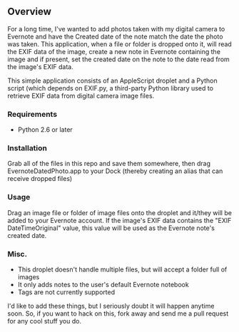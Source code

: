 ## Overview

For a long time, I've wanted to add photos taken with my digital camera to Evernote and have the Created date of the note match the date the photo was taken. This application, when a file or folder is dropped onto it, will read the EXIF data of the image, create a new note in Evernote containing the image and if present, set the created date on the note to the date read from the image's EXIF data.

This simple application consists of an AppleScript droplet and a Python script (which depends on EXIF.py, a third-party Python library used to retrieve EXIF data from digital camera image files.

### Requirements

* Python 2.6 or later

### Installation

Grab all of the files in this repo and save them somewhere, then drag EvernoteDatedPhoto.app to your Dock (thereby creating an alias that can receive dropped files)

### Usage

Drag an image file or folder of image files onto the droplet and it/they will be added to your Evernote account. If the image's EXIF data contains the "EXIF DateTimeOriginal" value, this value will be used as the Evernote note's created date.

### Misc.

* This droplet doesn't handle multiple files, but will accept a folder full of images
* It only adds notes to the user's default Evernote notebook
* Tags are not currently supported

I'd like to add these things, but I seriously doubt it will happen anytime soon. So, if you want to hack on this, fork away and send me a pull request for any cool stuff you do.
